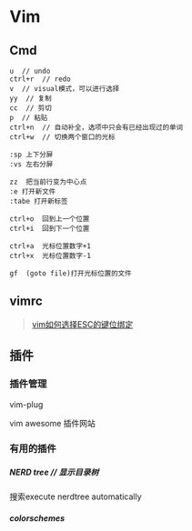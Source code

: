 # Vim

## Cmd

```
u  // undo
ctrl+r  // redo
v  // visual模式，可以进行选择
yy  // 复制
cc  // 剪切
p  // 粘贴
ctrl+n  // 自动补全，选项中只会有已经出现过的单词
ctrl+w  // 切换两个窗口的光标

:sp 上下分屏
:vs 左右分屏

zz  把当前行变为中心点
:e 打开新文件
:tabe 打开新标签

ctrl+o  回到上一个位置
ctrl+i  回到下一个位置

ctrl+a  光标位置数字+1
ctrl+x  光标位置数字-1

gf  (goto file)打开光标位置的文件
```



## vimrc

> [vim如何选择ESC的键位绑定](https://segmentfault.com/q/1010000000405321)



## 插件

### 插件管理

vim-plug

vim awesome  插件网站

### 有用的插件

##### NERD tree  // 显示目录树

搜索execute nerdtree automatically

##### colorschemes

